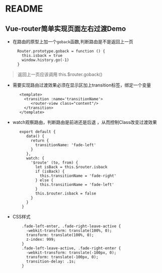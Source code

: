 # README
Vue-router简单实现页面左右过渡Demo  
---

* 在路由的原型上加一个`goback`函数,判断路由是不是返回上一页
		
		Router.prototype.goback = function () {
		  this.isback = true
		  window.history.go(-1)
		}
 >返回上一页应该调用 this.$router.goback()

* 需要实现路由过渡效果必须在显示区加上transition标签，绑定一个变量

         <template>
		   <transition :name='transitionName'>
	          <router-view class="content"/>
	       </transition>
         </template>


* watch观察路由，判断路由是前进还是后退 ，从而控制Class改变过渡效果 
 
		 export default {
		    data() {
		      return {
		        transitionName: 'fade-left'
		      }
		    },
		    watch: {
		      '$route' (to, from) {
		        let isBack = this.$router.isback
		        if (isBack) {
		          this.transitionName = 'fade-right'
		        } else {
		          this.transitionName = 'fade-left'
		        }
		        this.$router.isback = false
		      }
		    }
		  }


* CSS样式  
 
		  .fade-left-enter, .fade-right-leave-active {
		    -webkit-transform: translate(100%, 0);
		    transform: translate(100%, 0);
		    z-index: 999;
		  }
		  .fade-left-leave-active, .fade-right-enter {
		    -webkit-transform: translate(-100px, 0);
		    transform: translate(-100px, 0);
		    transition-delay: .1s;
		  }
  		  




